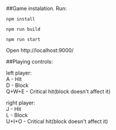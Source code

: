 
##Game instalation. Run:

`npm install`

`npm run build`

`npm run start`

Open http://localhost:9000/

##Playing controls:

left player: <br />
A - Hit <br />
D - Block <br />
Q+W+E - Critical hit(block doesn't affect it)

right player: <br />
J - Hit <br />
L - Block <br />
U+I+O - Critical hit(block doesn't affect it)